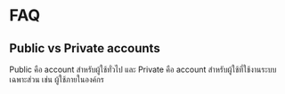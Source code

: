 # FAQ

## Public vs Private accounts

Public คือ account สำหรับผู้ใช้ทั่วไป และ Private คือ account  สำหรับผู้ใช้ที่ใช้งานระบบเฉพาะส่วน เช่น ผู้ใช้ภายในองค์กร

